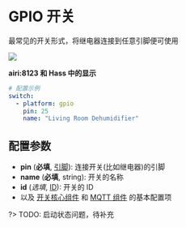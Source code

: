 # GPIO 开关


最常见的开关形式，将继电器连接到任意引脚便可使用




![](https://ws1.sinaimg.cn/large/007fN5Xegy1fxcakqeq09j30mw03qt8o.jpg)

**airi:8123 和 Hass 中的显示**







```yaml
# 配置示例
switch:
  - platform: gpio
    pin: 25
    name: "Living Room Dehumidifier"
```

## 配置参数

- **pin** (**必填**, [引脚](mqtt/guides/configuration-types#引脚)): 连接开关(比如继电器)的引脚
- **name** (**必填**, string): 开关的名称
- **id** (*选填*, [ID](mqtt/guides/configuration-types#id)): 开关的 ID
- 以及 [开关核心组件](mqtt/components/switch/) 和 [MQTT 组件](mqtt/components/mqtt#MQTT-组件基本配置项) 的基本配置项





?> TODO: 启动状态问题，待补充